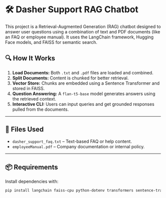 # 🛠️ Dasher Support RAG Chatbot

This project is a Retrieval-Augmented Generation (RAG) chatbot designed to answer user questions using a combination of text and PDF documents (like an FAQ or employee manual). It uses the LangChain framework, Hugging Face models, and FAISS for semantic search.

## 🔍 How It Works

1. **Load Documents:** Both `.txt` and `.pdf` files are loaded and combined.
2. **Split Documents:** Content is chunked for better retrieval.
3. **Vector Store:** Chunks are embedded using a Sentence Transformer and stored in FAISS.
4. **Question Answering:** A `flan-t5-base` model generates answers using the retrieved context.
5. **Interactive CLI:** Users can input queries and get grounded responses pulled from the documents.

---

## 📁 Files Used

- `dasher_support_faq.txt` – Text-based FAQ or help content.
- `employeeManual.pdf` – Company documentation or internal policy.

---

## 📦 Requirements

Install dependencies with:

```bash
pip install langchain faiss-cpu python-dotenv transformers sentence-transformers
